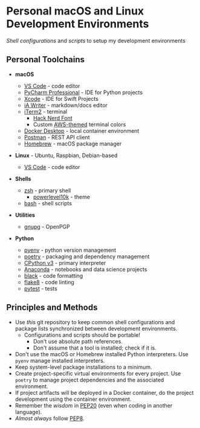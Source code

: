 # Personal macOS and Linux Development Environments

_Shell configurations_ and _scripts_ to setup my development environments

## Personal Toolchains

- **macOS**

  - [VS Code](https://code.visualstudio.com/) - code editor
  - [PyCharm Professional](https://www.jetbrains.com/pycharm/) - IDE for Python projects
  - [Xcode](https://developer.apple.com/xcode/) - IDE for Swift Projects
  - [iA Writer](https://ia.net/writer) - markdown/docs editor
  - [iTerm2](https://iterm2.com/) - terminal
    - [Hack Nerd Font](https://github.com/ryanoasis/nerd-fonts)
    - Custom [AWS-themed](platforms/macos/apps/iTerm/AWS.itermcolors) terminal colors
  - [Docker Desktop](https://www.docker.com/products/docker-desktop) - local container environment
  - [Postman](https://www.getpostman.com/) - REST API client
  - [Homebrew](https://brew.sh/) - macOS package manager

- **Linux** - Ubuntu, Raspbian, Debian-based

  - [VS Code](https://code.visualstudio.com/) - code editor

- **Shells**

  - [zsh](http://zsh.sourceforge.net/) - primary shell
    - [powerlevel10k](https://github.com/romkatv/powerlevel10k) - theme
  - [bash](https://www.gnu.org/software/bash/) - shell scripts

- **Utilities**

  - [gnupg](https://www.gnupg.org/) - OpenPGP

- **Python**
  - [pyenv](https://github.com/pyenv/pyenv) - python version management
  - [poetry](https://python-poetry.org/) - packaging and dependency management
  - [CPython v3](https://www.python.org/downloads/) - primary interpreter
  - [Anaconda](https://www.anaconda.com/) - notebooks and data science projects
  - [black](https://github.com/psf/black) - code formatting
  - [flake8](https://flake8.pycqa.org/en/latest/) - code linting
  - [pytest](https://docs.pytest.org/) - tests

## Principles and Methods

- Use _this_ git repository to keep common shell configurations and package lists synchronized between development environments.
  - Configurations and scripts should be portable!
    - Don't use absolute path references.
    - Don't assume that a tool is installed; check if it is.
- Don't use the macOS or Homebrew installed Python interpreters. Use `pyenv` manage installed interpreters.
- Keep system-level package installations to a minimum.
- Create project-specific virtual environments for every project. Use `poetry` to manage project dependencies and the associated environment.
- If project artifacts will be deployed in a Docker container, do the project development using the container environment.
- Remember the _wisdom_ in [PEP20](https://www.python.org/dev/peps/pep-0020/) (even when coding in another language).
- _Almost always_ follow [PEP8](https://www.python.org/dev/peps/pep-0008/).
